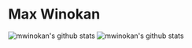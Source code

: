# Max Winokan

![mwinokan's github stats](https://github-readme-stats.vercel.app/api?username=mwinokan&show_icons=true&theme=transparent&count_private=true)
![mwinokan's github stats](https://github-readme-streak-stats.herokuapp.com/?user=mwinokan&theme=transparent)
